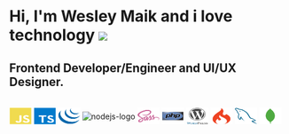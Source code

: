 # Hi, I'm Wesley Maik and i love technology <img src="https://raw.githubusercontent.com/MartinHeinz/MartinHeinz/master/wave.gif" width="32"/>
## Frontend Developer/Engineer and UI/UX Designer. 
<div style="display: inline_block"><br>
  <img align="center" alt="javascript-logo" height="30" width="40" src="https://raw.githubusercontent.com/devicons/devicon/master/icons/javascript/javascript-plain.svg">
  <img align="center" alt="typescript-logo" height="30" width="40" src="https://raw.githubusercontent.com/devicons/devicon/master/icons/typescript/typescript-plain.svg">
  <img align="center" alt="jquery-logo" height="30" width="40" src="https://raw.githubusercontent.com/devicons/devicon/master/icons/jquery/jquery-plain.svg">
  <img align="center" alt="nodejs-logo" height="30" width="40" src="https://raw.githubusercontent.com/simple-icons/simple-icons/develop/assets/readme/nodedotjs-white.svg">
  <img align="center" alt="sass-logo" height="30" width="40" src="https://raw.githubusercontent.com/devicons/devicon/master/icons/sass/sass-original.svg">
  <img align="center" alt="php-logo" height="30" width="40" src="https://raw.githubusercontent.com/devicons/devicon/master/icons/php/php-original.svg">
  <img align="center" alt="wordpress-logo" height="30" width="40" src="https://raw.githubusercontent.com/devicons/devicon/master/icons/wordpress/wordpress-original.svg">
  <img align="center" alt="codeigniter-logo" height="30" width="40" src="https://raw.githubusercontent.com/devicons/devicon/master/icons/codeigniter/codeigniter-plain.svg">
  <img align="center" alt="mysql-logo" height="30" width="40" src="https://raw.githubusercontent.com/devicons/devicon/master/icons/mysql/mysql-plain.svg">
  <img align="center" alt="mongodb-logo" height="30" width="40" src="https://raw.githubusercontent.com/devicons/devicon/master/icons/mongodb/mongodb-plain.svg">
</div>
